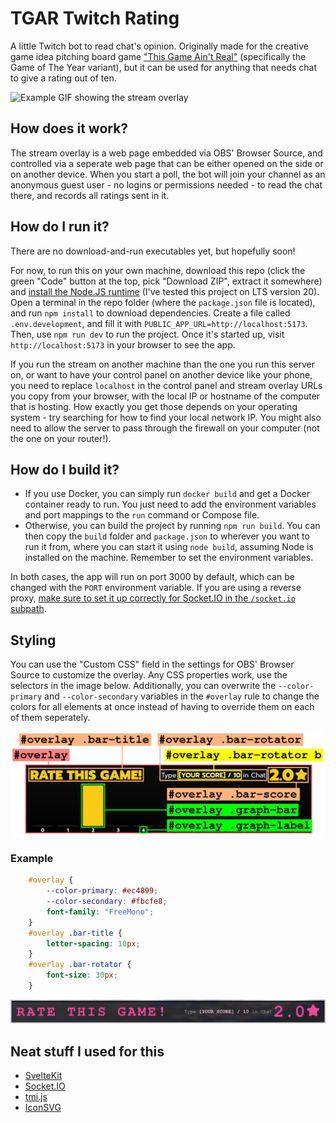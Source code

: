 # TGAR Twitch Rating

A little Twitch bot to read chat's opinion. Originally made for the creative game idea pitching board game
["This Game Ain't Real"](https://thisgameaintreal.carrd.co/) (specifically the Game of The Year variant), but it can be
used for anything that needs chat to give a rating out of ten.

![Example GIF showing the stream overlay](example.gif?raw=true)

## How does it work?

The stream overlay is a web page embedded via OBS' Browser Source, and controlled via a seperate web page that can be
either opened on the side or on another device. When you start a poll, the bot will join your channel as an anonymous
guest user - no logins or permissions needed - to read the chat there, and records all ratings sent in it.

## How do I run it?

There are no download-and-run executables yet, but hopefully soon!

For now, to run this on your own machine, download this repo (click the green "Code" button at the top, pick "Download
ZIP", extract it somewhere) and [install the Node.JS runtime](https://nodejs.org/) (I've tested this project on LTS
version 20). Open a terminal in the repo folder (where the `package.json` file is located), and run `npm install` to
download dependencies. Create a file called `.env.development`, and fill it with `PUBLIC_APP_URL=http://localhost:5173`.
Then, use `npm run dev` to run the project. Once it's started up, visit `http://localhost:5173` in your browser to see
the app.

If you run the stream on another machine than the one you run this server on, or want to have your control panel on
another device like your phone, you need to replace `localhost` in the control panel and stream overlay URLs you copy
from your browser, with the local IP or hostname of the computer that is hosting. How exactly you get those depends on
your operating system - try searching for how to find your local network IP. You might also need to allow the server to
pass through the firewall on your computer (not the one on your router!).

## How do I build it?

-   If you use Docker, you can simply run `docker build` and get a Docker container ready to run. You just need to add
    the environment variables and port mappings to the `run` command or Compose file.
-   Otherwise, you can build the project by running `npm run build`. You can then copy the `build` folder and
    `package.json` to wherever you want to run it from, where you can start it using `node build`, assuming Node is
    installed on the machine. Remember to set the environment variables.

In both cases, the app will run on port 3000 by default, which can be changed with the `PORT` environment variable. If
you are using a reverse proxy, [make sure to set it up correctly for Socket.IO in the `/socket.io` subpath](https://socket.io/docs/v4/reverse-proxy/).

## Styling

You can use the "Custom CSS" field in the settings for OBS' Browser Source to customize the overlay. Any CSS properties
work, use the selectors in the image below. Additionally, you can overwrite the `--color-primary` and
`--color-secondary` variables in the `#overlay` rule to change the colors for all elements at once instead of having to
override them on each of them seperately.

![Diagram matching the overlay elements to CSS selectors](styling_selectors.svg?raw=true)

### Example

```css
    #overlay {
        --color-primary: #ec4899;
        --color-secondary: #fbcfe8;
        font-family: "FreeMono";
    }
    #overlay .bar-title {
        letter-spacing: 10px;
    }
    #overlay .bar-rotator {
        font-size: 30px;
    }
```

![Example showing the CSS overrides above in action](styling_example.png?raw=true)

## Neat stuff I used for this

-   [SvelteKit](https://kit.svelte.dev/)
-   [Socket.IO](https://socket.io/)
-   [tmi.js](https://tmijs.com/)
-   [IconSVG](https://iconsvg.xyz/)
